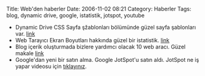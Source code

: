 Title: Web&#039;den haberler
Date: 2006-11-02 08:21
Category: Haberler
Tags: blog, dynamic drive, google, istatistik, jotspot, youtube

-   Dynamic Drive CSS Sayfa şžablonları bölümünde güzel sayfa şablonları
    var. [link][]
-   Web Tarayıcı Ekran Boyutları hakkında güzel bir istatistik.
    [link][1]
-   Blog içerik oluşturmada bizlere yardımcı olacak 10 web aracı. Güzel
    makale [link][2]
-   Google'dan yeni bir satın alma. Google JotSpot'u satın aldı. JotSpot
    ne iş yapar videosu için [tıklayınız][].

</p>

  [link]: http://www.dynamicdrive.com/style/layouts/
  [1]: http://baekdal.com/reports/actual-browser-sizes/
  [2]: http://www.seomoz.org/blogdetail.php?ID=1501
  [tıklayınız]: http://www.youtube.com/watch?v=DJai4-7ctco&eurl=
